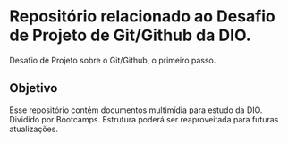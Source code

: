 # Repositório relacionado ao Desafio de Projeto de Git/Github da DIO.
Desafio de Projeto sobre o Git/Github, o primeiro passo.
## Objetivo
Esse repositório contém documentos multimídia para estudo da DIO. Dividido por Bootcamps. Estrutura poderá ser reaproveitada para futuras atualizações.